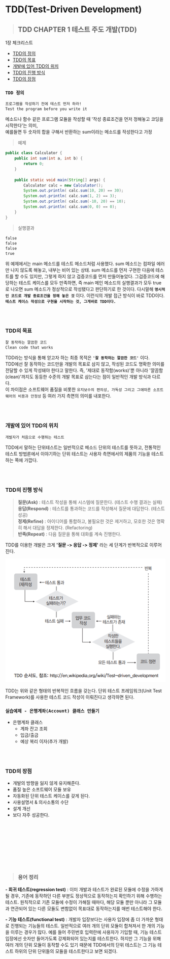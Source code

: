 # TDD(Test-Driven Development)

> ## TDD CHAPTER 1 테스트 주도 개발(TDD)

1장 체크리스트  
- [TDD의 정의](#1_definition)
- [TDD의 목표](#1_goal)
- [개발에 있어 TDD의 위치](#1_location)
- [TDD의 진행 방식](#1_proceed)
- [TDD의 장점](#1_merit)


### **`TDD 정의`**<a id="1_definition"></a>

```
프로그램을 작성하기 전에 테스트 먼저 하라!
Test the program before you write it
```

메소드나 함수 같은 프로그램 모듈을 작성할 때 '작성 종료조건을 먼저 정해놓고 코딩을 시작한다'는 의미,  
예를들면 두 숫자의 합을 구해서 반환하는 sum이라는 메소드를 작성한다고 가정

> 예제
```java
public class Calculator {
    public int sum(int a, int b) {
        return 0;
    }

    public static void main(String[] args) {
        Calculator calc = new Calculator();
        System.out.println( calc.sum(10, 20) == 30);
        System.out.println( calc.sum(1, 2) == 3);
        System.out.println( calc.sum(-10, 20) == 10);
        System.out.println( calc.sum(0, 0) == 0);
    }
}
```

> 실행결과
```
false
false
false
true
```

위 예제에서는 main 메소드를 테스트 메소드처럼 사용했다. sum 메소드는 컴파일 에러만 나지 않도록 해놓고, 내부는 비어 있는 상태. sum 메소드를 먼저 구현한 다음에 테스트를 할 수도 있지만, 그렇게 하지 않고 검증코드를 먼저 만들어놓았다. 그검증코드에 해당하는 테스트 케이스를 모두 만족하면, 즉 main 메인 메소드의 실행결과가 모두 true로 나오면 sum 메소드가 정상적으로 작성됐다고 판단하기로 한 것이다. 다시말해 **`명시적인 코드로 개발 종료조건을 정해 놓은 것`** 이다. 이런식의 개발 접근 방식이 바로 TDD이다.  
**`테스트 케이스 작성으로 구현을 시작하는 것, 그게바로 TDD이다.`**

<br/>
<br/>

### TDD의 목표<a id="1_goal"></a>

```
잘 동작하는 깔끔한 코드
Clean code that works
```

TDD라는 방식을 통해 얻고자 하는 최종 목적은 **`'잘 동학하는 깔끔한 코드'`** 이다.  
TDD에선 잘 동작하는 코드만을 개발의 목표로 삼지 않고, 작성된 코드도 명확한 의미를 전달할 수 있게 작성돼야 한다고 말한다. 즉, '제대로 동작함(works)'뿐 아니라 '깔끔함(clean)'까지도 동등한 수준의 개발 목표로 삼는다는 점이 일반적인 개발 방식과 다르다.  
이 차이점은 소프트웨어 품질을 비롯한 `유지보수의 편의성, 가독성 그리고 그에따른 소프트웨어의 비용과 안정성` 등 여러 가지 측면의 의미를 내포한다.

<br/>
<br/>

### 개발에 있어 TDD의 위치<a id="1_location"></a>
```
개발자가 처음으로 수행하는 테스트
```

TDD에서 말하는 단위테스트는 일반적으로 메소드 단위의 테스트를 뜻하고, 전통적인 테스트 방법론에서 이야기하는 단위 테스트는 사용자 측면에서의 제품의 기능을 테스트하는 쪽에 가깝다.

<br/>
<br/>

### TDD의 진행 방식<a id="1_proceed"></a>
> **질문(Ask)** : 테스트 작성을 통해 시스템에 질문한다. (테스트 수행 결과는 실패)  
**응답(Respond)** : 테스트를 통과하는 코드를 작성해서 질문에 대답한다. (테스트 성공)  
**정제(Refine)** : 아이디어를 통합하고, 불필요한 것은 제거하고, 모호한 것은 명확히 해서 대답을 정제한다. (Refactoring)  
**반족(Repeat)** : 다음 질문을 통해 대화를 계속 진행한다.

TDD를 이용한 개발은 크게 **'질문 -> 응답 -> 정제'** 라는 세 단계가 반복적으로 이루어진다.

![TDD순서도](../img/TDD/TDD순서도.PNG)

TDD는 위와 같은 형태의 반복적인 흐름을 갖는다. 단위 테스트 프레임워크(Unit Test Framework)를 사용한 테스트 코드 작성이 이뤄진다고 생각하면 된다.

### `실습예제 - 은행계좌(Account) 클래스 만들기`
- 은행계좌 클래스
    - 계좌 잔고 조회
    - 입금/출금
    - 예상 복리 이자(추가 개발)



<br/>
<br/>

### TDD의 장점<a id="1_merit"></a>

- 개발의 방향을 잃지 않게 유지해준다.
- 품질 높은 소프트웨어 모듈 보유
- 자동화된 단위 테스트 케이스를 갖게 된다.
- 사용설명서 & 의사소통의 수단
- 설계 개선
- 보다 자주 성공한다.


<br/>
<br/>
<br/>
<br/>
<br/>
<br/>
<br/>
<br/>

> ### 용어 정리
**- 회귀 테스트(regression test)** : 이미 개발과 테스트가 완료된 모듈에 수정을 가하게 될 경우, 기존에 동작하던 다른 부분도 정상적으로 동작하는지 확인하기 위해 수행하는 테스트. 원칙적으로 기존 모듈에 수정이 가해질 때마다, 해당 모듈 뿐만 아니라 그 모듈과 연관되어 있는 다른 모듈도 변함없이 목표대로 동작하는지를 매번 테스트해야 한다.  

**- 기능 테스트(functional test)** : 개발자 입장보다는 사용자 입장에 좀 더 가까운 형태로 진행되는 기능들의 테스트. 일반적으로 여러 개의 단위 모듈이 합쳐져서 한 개의 기능을 이루는 경우가 많다. 예를 들어 주민번호 입력란에 사용자가 기입할 때, 기능 테스트 입장에선 숫자만 들어가도록 강제화되어 있는지를 테스트한다. 하지만 그 기능을 위해 여러 개의 단위 모듈이 동작할 수도 있기 때문에 TDD에서의 단위 테스트는 그 기능 테스트 하위의 단위 단위들의 모듈을 테스트한다고 보면 되겠다.
